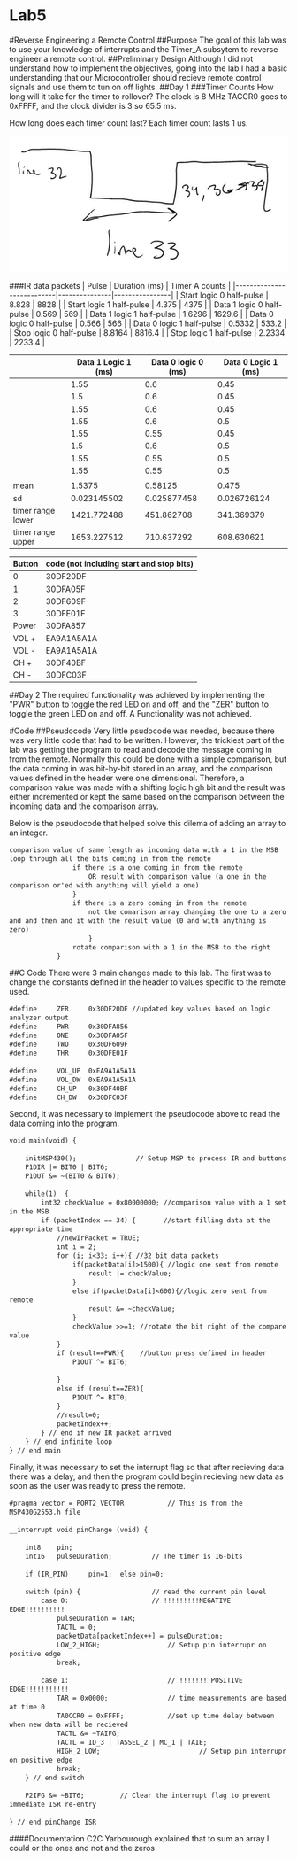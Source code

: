 Lab5
====

#Reverse Engineering a Remote Control
##Purpose
The goal of this lab was to use your knowledge of interrupts and the Timer_A subsytem to reverse engineer a remote control.
##Preliminary Design
Although I did not understand how to implement the objectives, going into the lab I had a basic understanding that our Microcontroller should recieve remote control signals and use them to tun on off lights.
##Day 1
###Timer Counts
How long will it take for the timer to rollover?
The clock is 8 MHz TACCR0 goes to 0xFFFF, and the clock divider is 3 so 65.5 ms.

How long does each timer count last?
Each timer count lasts 1 us.

![alt tag](https://raw.githubusercontent.com/seanbapty/Lab5/master/timerpicuture.JPG)

###IR data packets
| Pulse                     | Duration (ms) | Timer A counts |
|---------------------------|---------------|----------------|
| Start logic 0 half-pulse  | 8.828         | 8828           |
| Start logic 1 half-pulse  | 4.375         | 4375           |
| Data 1 logic 0 half-pulse | 0.569         | 569            |
| Data 1 logic 1 half-pulse | 1.6296        | 1629.6         |
| Data 0 logic 0 half-pulse | 0.566         | 566            |
| Data 0 logic 1 half-pulse | 0.5332        | 533.2          |
| Stop logic 0 half-pulse   | 8.8164        | 8816.4         |
| Stop logic 1 half-pulse   | 2.2334        | 2233.4         |


|                   | Data 1 Logic 1 (ms) | Data 0 logic 0 (ms) | Data 0 Logic 1 (ms) |
|-------------------|---------------------|---------------------|---------------------|
|                   | 1.55                | 0.6                 | 0.45                |
|                   | 1.5                 | 0.6                 | 0.45                |
|                   | 1.55                | 0.6                 | 0.45                |
|                   | 1.55                | 0.6                 | 0.5                 |
|                   | 1.55                | 0.55                | 0.45                |
|                   | 1.5                 | 0.6                 | 0.5                 |
|                   | 1.55                | 0.55                | 0.5                 |
|                   | 1.55                | 0.55                | 0.5                 |
|                   |                     |                     |                     |
| mean              | 1.5375              | 0.58125             | 0.475               |
| sd                | 0.023145502         | 0.025877458         | 0.026726124         |
| timer range lower | 1421.772488         | 451.862708          | 341.369379          |
| timer range upper | 1653.227512         | 710.637292          | 608.630621          |


| Button | code (not including start and stop bits) |
|--------|------------------------------------------|
| 0      | 30DF20DF                                 |
| 1      | 30DFA05F                                 |
| 2      | 30DF609F                                 |
| 3      | 30DFE01F                                 |
| Power  | 30DFA857                                 |
| VOL +  | EA9A1A5A1A                               |
| VOL -  | EA9A1A5A1A                               |
| CH +   | 30DF40BF                                 |
| CH -   | 30DFC03F                                 |

##Day 2
The required functionality was achieved by implementing the "PWR" button to toggle the red LED on and off, and the "ZER" button to toggle the green LED on and off. A Functionality was not achieved.

#Code
##Pseudocode
Very little psudocode was needed, because there was very little code that had to be written. However, the trickiest part of the lab was getting the program to read and decode the message coming in from the remote. Normally this could be done with a simple comparison, but the data coming in was bit-by-bit stored in an array, and the comparison values defined in the header were one dimensional. Therefore, a comparison value was made with a shifting logic high bit and the result was either incremented or kept the same based on the comparison between the incoming data and the comparison array.

Below is the pseudocode that helped solve this dilema of adding an array to an integer.
```
comparison value of same length as incoming data with a 1 in the MSB
loop through all the bits coming in from the remote
				if there is a one coming in from the remote
					OR result with comparison value (a one in the comparison or'ed with anything will yield a one)
				}
				if there is a zero coming in from the remote
					not the comarison array changing the one to a zero and and then and it with the result value (0 and with anything is zero)
					}
				rotate comparison with a 1 in the MSB to the right
			}
```
##C Code
There were 3 main changes made to this lab. The first was to change the constants defined in the header to values specific to the remote used.
```
#define		ZER		0x30DF20DE //updated key values based on logic analyzer output
#define		PWR		0x30DFA856
#define		ONE		0x30DFA05F
#define		TWO		0x30DF609F
#define		THR		0x30DFE01F

#define		VOL_UP	0xEA9A1A5A1A
#define		VOL_DW	0xEA9A1A5A1A
#define		CH_UP	0x30DF40BF
#define		CH_DW	0x30DFC03F
```
Second, it was necessary to implement the pseudocode above to read the data coming into the program.
```
void main(void) {

	initMSP430();				// Setup MSP to process IR and buttons
	P1DIR |= BIT0 | BIT6;
	P1OUT &= ~(BIT0 & BIT6);

	while(1)  {
		int32 checkValue = 0x80000000; //comparison value with a 1 set in the MSB
		if (packetIndex == 34) {	   //start filling data at the appropriate time
			//newIrPacket = TRUE;
			int i = 2;
			for (i; i<33; i++){ //32 bit data packets
				if(packetData[i]>1500){	//logic one sent from remote
					result |= checkValue;
				}
				else if(packetData[i]<600){//logic zero sent from remote
					result &= ~checkValue;
				}
				checkValue >>=1; //rotate the bit right of the compare value
			}
			if (result==PWR){    //button press defined in header
				P1OUT ^= BIT6;

			}
			else if (result==ZER){
				P1OUT ^= BIT0;
			}
			//result=0;
			packetIndex++;
		} // end if new IR packet arrived
	} // end infinite loop
} // end main
```
Finally, it was necessary to set the interrupt flag so that after recieving data there was a delay, and then the program could begin recieving new data as soon as the user was ready to press the remote.
```
#pragma vector = PORT2_VECTOR			// This is from the MSP430G2553.h file

__interrupt void pinChange (void) {

	int8	pin;
	int16	pulseDuration;			// The timer is 16-bits

	if (IR_PIN)		pin=1;	else pin=0;

	switch (pin) {					// read the current pin level
		case 0:						// !!!!!!!!!NEGATIVE EDGE!!!!!!!!!!
			pulseDuration = TAR;
			TACTL = 0;
			packetData[packetIndex++] = pulseDuration;
			LOW_2_HIGH; 				// Setup pin interrupr on positive edge
			break;

		case 1:							// !!!!!!!!POSITIVE EDGE!!!!!!!!!!!
			TAR = 0x0000;				// time measurements are based at time 0
			TA0CCR0 = 0xFFFF;			//set up time delay between when new data will be recieved
			TACTL &= ~TAIFG;
			TACTL = ID_3 | TASSEL_2 | MC_1 | TAIE;
			HIGH_2_LOW; 						// Setup pin interrupr on positive edge
			break;
	} // end switch

	P2IFG &= ~BIT6;			// Clear the interrupt flag to prevent immediate ISR re-entry

} // end pinChange ISR
```
####Documentation
C2C Yarbourough explained that to sum an array I could or the ones and not and the zeros
